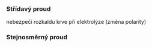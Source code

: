 ### Střídavý proud 
nebezpečí rozkaldu krve při elektrolýze (změna polarity)

### Stejnosměrný proud
